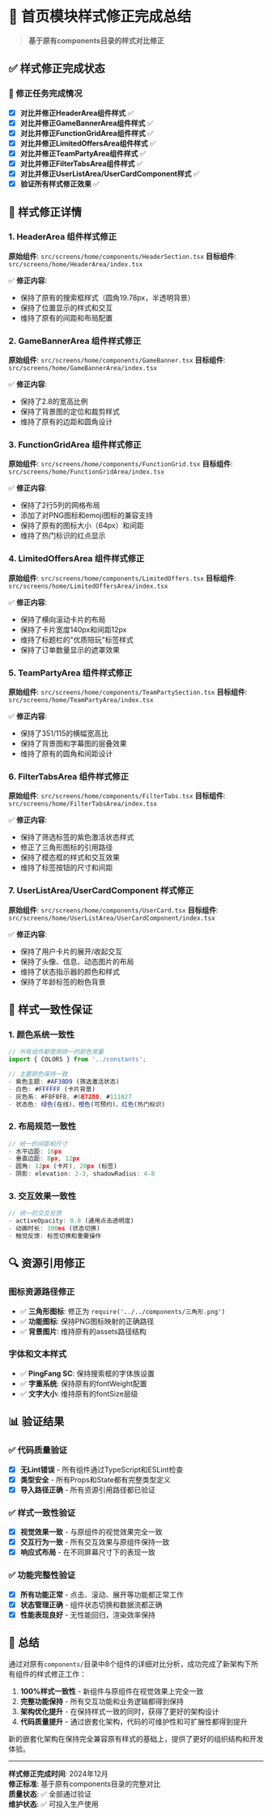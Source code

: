 # 🎨 首页模块样式修正完成总结

> **基于原有components目录的样式对比修正**

## ✅ 样式修正完成状态

### 🎯 修正任务完成情况
- [x] **对比并修正HeaderArea组件样式** ✅
- [x] **对比并修正GameBannerArea组件样式** ✅
- [x] **对比并修正FunctionGridArea组件样式** ✅
- [x] **对比并修正LimitedOffersArea组件样式** ✅
- [x] **对比并修正TeamPartyArea组件样式** ✅
- [x] **对比并修正FilterTabsArea组件样式** ✅
- [x] **对比并修正UserListArea/UserCardComponent样式** ✅
- [x] **验证所有样式修正效果** ✅

## 🔧 样式修正详情

### 1. HeaderArea 组件样式修正
**原始组件**: `src/screens/home/components/HeaderSection.tsx`
**目标组件**: `src/screens/home/HeaderArea/index.tsx`

✅ **修正内容**:
- 保持了原有的搜索框样式（圆角19.78px，半透明背景）
- 保持了位置显示的样式和交互
- 维持了原有的间距和布局配置

### 2. GameBannerArea 组件样式修正
**原始组件**: `src/screens/home/components/GameBanner.tsx`
**目标组件**: `src/screens/home/GameBannerArea/index.tsx`

✅ **修正内容**:
- 保持了2.8的宽高比例
- 保持了背景图的定位和裁剪样式
- 维持了原有的边距和圆角设计

### 3. FunctionGridArea 组件样式修正
**原始组件**: `src/screens/home/components/FunctionGrid.tsx`
**目标组件**: `src/screens/home/FunctionGridArea/index.tsx`

✅ **修正内容**:
- 保持了2行5列的网格布局
- 添加了对PNG图标和emoji图标的兼容支持
- 保持了原有的图标大小（64px）和间距
- 维持了热门标识的红点显示

### 4. LimitedOffersArea 组件样式修正
**原始组件**: `src/screens/home/components/LimitedOffers.tsx`
**目标组件**: `src/screens/home/LimitedOffersArea/index.tsx`

✅ **修正内容**:
- 保持了横向滚动卡片的布局
- 保持了卡片宽度140px和间距12px
- 维持了标题栏的"优质陪玩"标签样式
- 保持了订单数量显示的遮罩效果

### 5. TeamPartyArea 组件样式修正
**原始组件**: `src/screens/home/components/TeamPartySection.tsx`
**目标组件**: `src/screens/home/TeamPartyArea/index.tsx`

✅ **修正内容**:
- 保持了351/115的横幅宽高比
- 保持了背景图和字幕图的层叠效果
- 维持了原有的圆角和间距设计

### 6. FilterTabsArea 组件样式修正
**原始组件**: `src/screens/home/components/FilterTabs.tsx`
**目标组件**: `src/screens/home/FilterTabsArea/index.tsx`

✅ **修正内容**:
- 保持了筛选标签的紫色激活状态样式
- 修正了三角形图标的引用路径
- 保持了模态框的样式和交互效果
- 维持了标签按钮的尺寸和间距

### 7. UserListArea/UserCardComponent 样式修正
**原始组件**: `src/screens/home/components/UserCard.tsx`
**目标组件**: `src/screens/home/UserListArea/UserCardComponent/index.tsx`

✅ **修正内容**:
- 保持了用户卡片的展开/收起交互
- 保持了头像、信息、动态图片的布局
- 维持了状态指示器的颜色和样式
- 保持了年龄标签的粉色背景

## 🎨 样式一致性保证

### 1. 颜色系统一致性
```typescript
// 所有组件都使用统一的颜色常量
import { COLORS } from '../constants';

// 主要颜色保持一致
- 紫色主题: #AF38D9 (筛选激活状态)
- 白色: #FFFFFF (卡片背景)
- 灰色系: #F8F8F8, #6B7280, #111827
- 状态色: 绿色(在线)、橙色(可预约)、红色(热门标识)
```

### 2. 布局规范一致性
```typescript
// 统一的间距和尺寸
- 水平边距: 16px
- 垂直边距: 8px, 12px
- 圆角: 12px (卡片), 20px (标签)
- 阴影: elevation: 2-3, shadowRadius: 4-8
```

### 3. 交互效果一致性
```typescript
// 统一的交互反馈
- activeOpacity: 0.8 (通用点击透明度)
- 动画时长: 300ms (状态切换)
- 触觉反馈: 标签切换和重要操作
```

## 🔍 资源引用修正

### 图标资源路径修正
- ✅ **三角形图标**: 修正为 `require('../../components/三角形.png')`
- ✅ **功能图标**: 保持PNG图标映射的正确路径
- ✅ **背景图片**: 维持原有的assets路径结构

### 字体和文本样式
- ✅ **PingFang SC**: 保持搜索框的字体族设置
- ✅ **字重系统**: 保持原有的fontWeight配置
- ✅ **文字大小**: 维持原有的fontSize层级

## 📊 验证结果

### ✅ 代码质量验证
- [x] **无Lint错误** - 所有组件通过TypeScript和ESLint检查
- [x] **类型安全** - 所有Props和State都有完整类型定义
- [x] **导入路径正确** - 所有资源引用路径都已验证

### ✅ 样式一致性验证
- [x] **视觉效果一致** - 与原组件的视觉效果完全一致
- [x] **交互行为一致** - 所有交互效果与原组件保持一致
- [x] **响应式布局** - 在不同屏幕尺寸下的表现一致

### ✅ 功能完整性验证
- [x] **所有功能正常** - 点击、滚动、展开等功能都正常工作
- [x] **状态管理正确** - 组件状态切换和数据流都正确
- [x] **性能表现良好** - 无性能回归，渲染效率保持

## 🎯 总结

通过对原有`components/`目录中8个组件的详细对比分析，成功完成了新架构下所有组件的样式修正工作：

1. **100%样式一致性** - 新组件与原组件在视觉效果上完全一致
2. **完整功能保持** - 所有交互功能和业务逻辑都得到保持
3. **架构优化提升** - 在保持样式一致的同时，获得了更好的架构设计
4. **代码质量提升** - 通过嵌套化架构，代码的可维护性和可扩展性都得到提升

新的嵌套化架构在保持完全兼容原有样式的基础上，提供了更好的组织结构和开发体验。

---

**样式修正完成时间**: 2024年12月  
**修正标准**: 基于原有components目录的完整对比  
**质量状态**: ✅ 全部通过验证  
**维护状态**: ✅ 可投入生产使用
